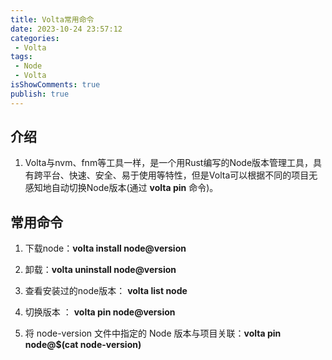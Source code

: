 ```yaml
---
title: Volta常用命令
date: 2023-10-24 23:57:12
categories:
 - Volta
tags:
 - Node
 - Volta
isShowComments: true
publish: true
---
```


## 介绍

1. Volta与nvm、fnm等工具一样，是一个用Rust编写的Node版本管理工具，具有跨平台、快速、安全、易于使用等特性，但是Volta可以根据不同的项目无感知地自动切换Node版本(通过 **volta pin** 命令)。

## 常用命令

1. 下载node：**volta install node@version**

2. 卸载：**volta uninstall node@version**

3. 查看安装过的node版本： **volta list node**

4. 切换版本 ： **volta pin node@version**

5. 将 node-version 文件中指定的 Node 版本与项目关联：**volta pin node@$(cat node-version)**
